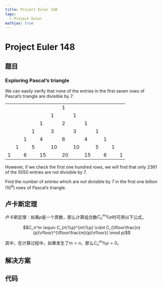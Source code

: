 ```yaml
---
title: Project Euler 148
tags:
  - Project Euler
mathjax: true
---
```

<escape><!-- more --></escape>
    
# Project Euler 148
## 题目
### Exploring Pascal’s triangle
We can easily verify that none of the entries in the first seven rows of Pascal’s triangle are divisible by $7$:

||||||||||||||
|-|-|-|-|-|-|-|-|-|-|-|-|-|
|||||||1|||||||
||||||1||1||||||
|||||1||2||1|||||
||||1||3||3||1||||
|||1||4||6||4||1|||
||1||5||10||10||5||1||
|1||6||15||20||15||6||1|

However, if we check the first one hundred rows, we will find that only $2361$ of the $5050$ entries are not divisible by $7$.

Find the number of entries which are not divisible by $7$ in the first one billion ($10^9$) rows of Pascal’s triangle.

## 卢卡斯定理

卢卡斯定理：如果$p$是一个质数，那么计算组合数$C_n^m\% p$时可用以下公式。

$$C_n^m \equiv C_{n\%p}^{m\%p} \cdot C_{\lfloor\frac{n}{p}\rfloor}^{\lfloor\frac{m}{p}\rfloor}( \mod p)$$

其中，在计算过程中，如果发生了$m>n$，那么$C_n^m\%p=0$。
## 解决方案


## 代码


